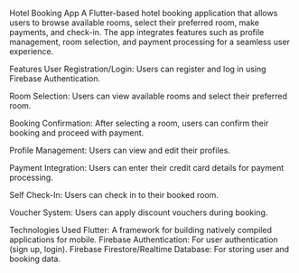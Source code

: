 Hotel Booking App
A Flutter-based hotel booking application that allows users to browse available rooms, select their preferred room, make payments, and check-in. The app integrates features such as profile management, room selection, and payment processing for a seamless user experience.

Features
User Registration/Login: Users can register and log in using Firebase Authentication.

Room Selection: Users can view available rooms and select their preferred room.

Booking Confirmation: After selecting a room, users can confirm their booking and proceed with payment.

Profile Management: Users can view and edit their profiles.

Payment Integration: Users can enter their credit card details for payment processing.

Self Check-In: Users can check in to their booked room.

Voucher System: Users can apply discount vouchers during booking.

Technologies Used
Flutter: A framework for building natively compiled applications for mobile.
Firebase Authentication: For user authentication (sign up, login).
Firebase Firestore/Realtime Database: For storing user and booking data.
